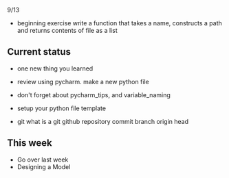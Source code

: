 9/13
- beginning exercise
  write a function that takes a name, constructs a path and returns contents of file as a list


Current status
------------------------
- one new thing you learned

- review using pycharm. make a new python file
- don't forget about pycharm_tips, and variable_naming
- setup your python file template

- git
  what is a git
            github
            repository
            commit
            branch
            origin
            head
            
This week
---------
- Go over last week
- Designing a Model



   